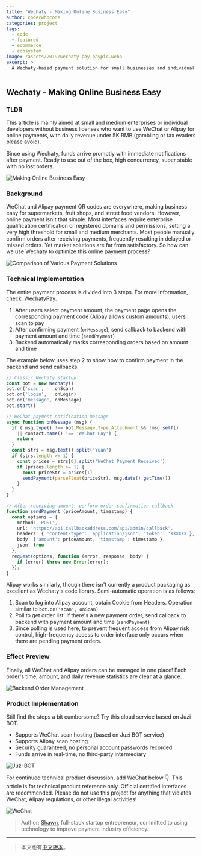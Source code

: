 ```yaml
---
title: "Wechaty - Making Online Business Easy"
author: coderwhocode
categories: project
tags:
  - code
  - featured
  - ecommerce
  - ecosystem
image: /assets/2019/wechaty-pay-paypic.webp
excerpt: >
  A Wechaty-based payment solution for small businesses and individual developers without business licenses, enabling instant WeChat and Alipay payment notifications and automatic order confirmations for daily revenues under 5K RMB.
---
```


## Wechaty - Making Online Business Easy

### TLDR

This article is mainly aimed at small and medium enterprises or individual developers without business licenses who want to use WeChat or Alipay for online payments, with daily revenue under 5K RMB (gambling or tax evaders please avoid).

Since using Wechaty, funds arrive promptly with immediate notifications after payment. Ready to use out of the box, high concurrency, super stable with no lost orders.

![Making Online Business Easy](/assets/2019/wechaty-pay-paypic.webp)

### Background

WeChat and Alipay payment QR codes are everywhere, making business easy for supermarkets, fruit shops, and street food vendors. However, online payment isn't that simple. Most interfaces require enterprise qualification certification or registered domains and permissions, setting a very high threshold for small and medium merchants. Most people manually confirm orders after receiving payments, frequently resulting in delayed or missed orders. Yet market solutions are far from satisfactory. So how can we use Wechaty to optimize this online payment process?

![Comparison of Various Payment Solutions](/assets/2019/wechaty-pay-paycompare.webp)

### Technical Implementation

The entire payment process is divided into 3 steps. For more information, check: [WechatyPay](https://github.com/coderwhocode/wechaty-pay).

1. After users select payment amount, the payment page opens the corresponding payment code (Alipay allows custom amounts), users scan to pay
2. After confirming payment (```onMessage```), send callback to backend with payment amount and time (```sendPayment```)
3. Backend automatically marks corresponding orders based on amount and time

The example below uses step 2 to show how to confirm payment in the backend and send callbacks.

```ts
// Classic Wechaty startup
const bot = new Wechaty()
bot.on('scan',    onScan)
bot.on('login',   onLogin)
bot.on('message', onMessage)
bot.start()

// WeChat payment notification message
async function onMessage (msg) {
  if ( msg.type() !== bot.Message.Type.Attachment && !msg.self()
    || contact.name() !== 'WeChat Pay') {
    return
  }
  const strs = msg.text().split('Yuan')
  if (strs.length >= 1) {
    const prices = strs[0].split('WeChat Payment Received')
    if (prices.length >= 1) {
      const priceStr = prices[1]
      sendPayment(parseFloat(priceStr), msg.date().getTime())
    }
  }
}

// After receiving amount, perform order confirmation callback
function sendPayment (priceAmount, timestamp) {
  const options = {
    method: 'POST',
    url: 'https://api.callbackaddress.com/api/admin/callback',
    headers: { 'content-type': 'application/json', 'token': 'XXXXXX'},
    body: {'amount': priceAmount, 'timestamp': timestamp },
    json: true
  };
  request(options, function (error, response, body) {
    if (error) throw new Error(error);
  });
}
```

Alipay works similarly, though there isn't currently a product packaging as excellent as Wechaty's code library. Semi-automatic operation is as follows:

1. Scan to log into Alipay account, obtain Cookie from Headers. Operation similar to `bot.on('scan', onScan)`
2. Poll to get order list. If there's a new payment order, send callback to backend with payment amount and time (```sendPayment```)
3. Since polling is used here, to prevent frequent access from Alipay risk control, high-frequency access to order interface only occurs when there are pending payment orders.

### Effect Preview

Finally, all WeChat and Alipay orders can be managed in one place! Each order's time, amount, and daily revenue statistics are clear at a glance.

![Backend Order Management](/assets/2019/wechaty-pay-paymentsx.webp)

### Product Implementation

Still find the steps a bit cumbersome? Try this cloud service based on Juzi BOT.

* Supports WeChat scan hosting (based on Juzi BOT service)
* Supports Alipay scan hosting
* Security guaranteed, no personal account passwords recorded
* Funds arrive in real-time, no third-party intermediary

![Juzi BOT](/assets/2019/wechaty-pay-botorange.webp)

For continued technical product discussion, add WeChat below 👇. This article is for technical product reference only. Official certified interfaces are recommended. Please do not use this project for anything that violates WeChat, Alipay regulations, or other illegal activities!

![WeChat](/assets/2019/wechaty-pay-wechat.webp)

> Author: [Shawn](https://mugglepay.com), full-stack startup entrepreneur, committed to using technology to improve payment industry efficiency.

---

> 本文也有[中文版本](/2019/07/12/wechaty-business-easy-pay/)。
